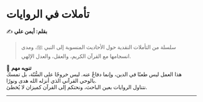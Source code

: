 # تأملات في الروايات

✍️ **بقلم: أيمن علي**

> سلسلة من التأملات النقدية حول الأحاديث المنسوبة إلى النبي ﷺ، ومدى انسجامها مع القرآن الكريم، والعقل، والعدل الإلهي.

📌 **تنويه مهم**  
هذا العمل ليس طعنًا في الدين، وإنما دفاعٌ عنه. ليس خروجًا على السُّنّة، بل تمسكٌ بالوحي القرآني الذي أنزله الله هدى ونورًا.  
نتناول الروايات بعين الباحث، ونحتكم إلى القرآن كميزان لا يُخطئ.

---

